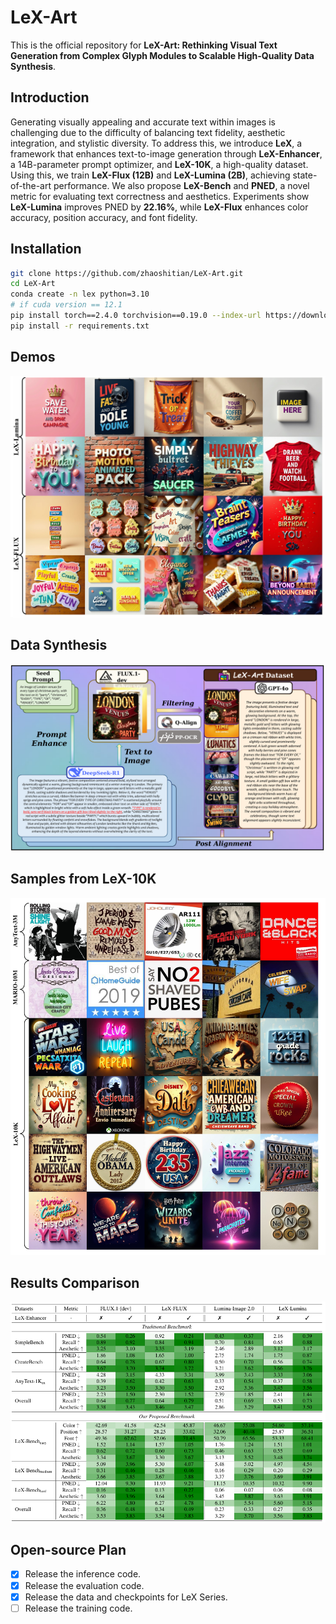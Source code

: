 # LeX-Art

This is the official repository for **LeX-Art: Rethinking Visual Text Generation from Complex Glyph Modules to Scalable High-Quality Data Synthesis**.

## Introduction
Generating visually appealing and accurate text within images is challenging due to the difficulty of balancing text fidelity, aesthetic integration, and stylistic diversity. To address this, we introduce **LeX**, a framework that enhances text-to-image generation through **LeX-Enhancer**, a 14B-parameter prompt optimizer, and **LeX-10K**, a high-quality dataset. Using this, we train **LeX-Flux (12B)** and **LeX-Lumina (2B)**, achieving state-of-the-art performance. We also propose **LeX-Bench** and **PNED**, a novel metric for evaluating text correctness and aesthetics. Experiments show **LeX-Lumina** improves PNED by **22.16%**, while **LeX-Flux** enhances color accuracy, position accuracy, and font fidelity.

## Installation
```bash
git clone https://github.com/zhaoshitian/LeX-Art.git
cd LeX-Art
conda create -n lex python=3.10
# if cuda version == 12.1
pip install torch==2.4.0 torchvision==0.19.0 --index-url https://download.pytorch.org/whl/cu121
pip install -r requirements.txt
```

## Demos
![demos](./assets/demos.png "demos")

## Data Synthesis
![overview](./assets/overview.png "overview")

## Samples from LeX-10K
![train_data](./assets/train_data.jpg "train_data")

## Results Comparison
![results](./assets/results.png "results")

## Open-source Plan
- [X] Release the inference code.
- [X] Release the evaluation code.
- [X] Release the data and checkpoints for LeX Series.
- [ ] Release the training code.
